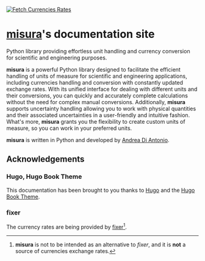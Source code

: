 [![Fetch Currencies Rates](https://github.com/diantonioandrea/misuraDocs/actions/workflows/rates.yml/badge.svg)](https://github.com/diantonioandrea/misuraDocs/actions/workflows/rates.yml)

# [**misura**](https://github.com/diantonioandrea/misura)'s documentation site

Python library providing effortless unit handling and currency conversion for scientific and engineering purposes.

**misura** is a powerful Python library designed to facilitate the efficient handling of units of measure for scientific and engineering applications, including currencies handling and conversion with constantly updated exchange rates. With its unified interface for dealing with different units and their conversions, you can quickly and accurately complete calculations without the need for complex manual conversions. Additionally, **misura** supports uncertainty handling allowing you to work with physical quantities and their associated uncertainties in a user-friendly and intuitive fashion. What's more, **misura** grants you the flexibility to create custom units of measure, so you can work in your preferred units.

**misura** is written in Python and developed by [Andrea Di Antonio](https://github.com/diantonioandrea).

## Acknowledgements

### Hugo, Hugo Book Theme

This documentation has been brought to you thanks to [Hugo](https://gohugo.io) and the [Hugo Book Theme](https://github.com/alex-shpak/hugo-book).

### fixer

The currency rates are being provided by [fixer](https://fixer.io)[^1].

[^1]: **misura** is not to be intended as an alternative to *fixer*, and it is **not** a source of currencies exchange rates.
